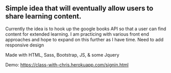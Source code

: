 ## Simple idea that will eventually allow users to share learning content.

Currently the idea is to hook up the google books API so that a user can find content for extended learning. I am practicing with various front end approaches and hope to expand on this further as I have time. Need to add responsive design

Made with HTML, Sass, Bootstrap, JS, & some Jquery

Demo: https://class-with-chris.herokuapp.com/signin.html
